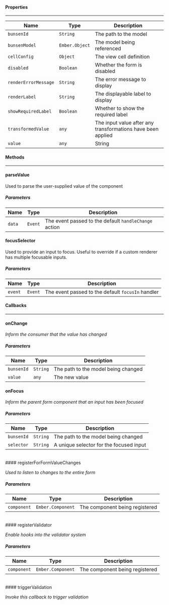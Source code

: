 #### Properties

---------------
| Name | Type | Description |
| ---- | ---- | ----------- |
| `bunsenId` | `String` | The path to the model |
| `bunsenModel` | `Ember.Object` | The model being referenced |
| `cellConfig` | `Object` | The view cell definition |
| `disabled` | `Boolean` | Whether the form is disabled |
| `renderErrorMessage` | `String` | The error message to display |
| `renderLabel` | `String` | The displayable label to display |
| `showRequiredLabel` | `Boolean` | Whether to show the required label |
| `transformedValue` | `any` | The input value after any transformations have been applied |
| `value` | `any` | String | The raw input value |

#### Methods

------------

#### parseValue

Used to parse the user-supplied value of the component

##### Parameters
| Name | Type | Description |
| ---- | ---- | ----------- |
|`data` | `Event` | The event passed to the default `handleChange` action |

#### focusSelector

Used to provide an input to focus. Useful to override if a custom renderer has multiple focusable inputs.

##### Parameters
| Name | Type | Description |
| ---- | ---- | ----------- |
|`event` | `Event` | The event passed to the default `focusIn` handler |

#### Callbacks

--------------

#### onChange

*Inform the consumer that the value has changed*

##### Parameters

| Name | Type | Description |
| ---- | ---- | ----------- |
| `bunsenId` | `String` | The path to the model being changed |
| `value` | `any` | The new value |

#### onFocus

*Inform the parent form component that an input has been focused*

##### Parameters

| Name | Type | Description |
| ---- | ---- | ----------- |
| `bunsenId` | `String` | The path to the model being changed |
| `selector` | `String` | A unique selector for the focused input|

<br />
#### registerForFormValueChanges

*Used to listen to changes to the entire form*

##### Parameters

| Name | Type | Description |
| ---- | ---- | ----------- |
| `component` | `Ember.Component` | The component being registered |

<br />
#### registerValidator

*Enable hooks into the validator system*

##### Parameters

| Name | Type | Description |
| ---- | ---- | ----------- |
|`component` | `Ember.Component` | The component being registered |

<br />
#### triggerValidation

*Invoke this callback to trigger validation*
